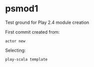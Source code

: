 
# psmod1

Test ground for Play 2.4 module creation

First commit created from: 

    actor new

Selecting: 

    play-scala template


